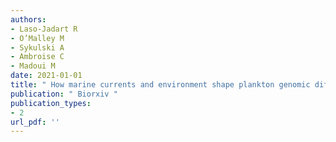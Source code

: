 ```yaml
---
authors: 
- Laso-Jadart R 
- O’Malley M 
- Sykulski A 
- Ambroise C 
- Madoui M 
date: 2021-01-01
title: " How marine currents and environment shape plankton genomic differentiation: a mosaic view from Tara oceans metagenomic data "
publication: " Biorxiv "
publication_types:
- 2
url_pdf: ''
---
```

